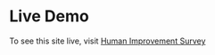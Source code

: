 # Live Demo

To see this site live, visit [Human Improvement Survey](https://humanimprovementsurvey.netlify.app/)
